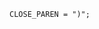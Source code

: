 <!-- This file is generated automatically by infrastructure scripts. Please don't edit by hand. -->

```{ .ebnf .slang-ebnf #CLOSE_PAREN }
CLOSE_PAREN = ")";
```
